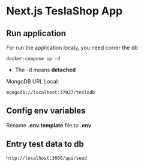 # Next.js TeslaShop App

## Run application
For run the application localy, you need correr the db
```
docker-compose up -d
```

* The -d means __detached__

MongoDB URL Local:
```
mongodb://localhost:37027/teslodb
```


## Config env variables
Rename __.env.template__ file to __.env__



## Entry test data to db

```
http://localhost:3000/api/seed
```
